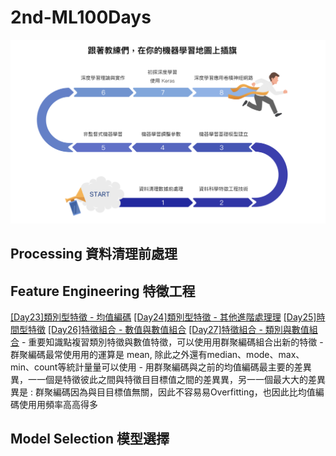 # 2nd-ML100Days

![Marathon Flow](marathon.png)

## Processing 資料清理前處理

## Feature Engineering 特徵工程

[[Day23]類別型特徵 - 均值編碼](https://github.com/yzmsp7/2nd-ML100Days/blob/master/homework/Day_023_HW.ipynb)
[[Day24]類別型特徵 - 其他進階處理理](https://github.com/yzmsp7/2nd-ML100Days/blob/master/homework/Day_024_HW.ipynb)
[[Day25]時間型特徵](https://github.com/yzmsp7/2nd-ML100Days/blob/master/homework/Day_025_HW.ipynb)
[[Day26]特徵組合 - 數值與數值組合](https://github.com/yzmsp7/2nd-ML100Days/blob/master/homework/Day_026_HW.ipynb)
[[Day27]特徵組合 - 類別與數值組合](https://github.com/yzmsp7/2nd-ML100Days/blob/master/homework/Day_027_HW.ipynb)
	- 重要知識點複習類別特徵與數值特徵，可以使⽤用群聚編碼組合出新的特徵
	- 群聚編碼最常使⽤用的運算是 mean, 除此之外還有median、mode、max、min、count等統計量量可以使⽤
	- 用群聚編碼與之前的均值編碼最主要的差異異，⼀一個是特徵彼此之間與特徵⽬目標值之間的差異異，另⼀一個最⼤大的差異異是 : 群聚編碼因為與⽬目標值無關，因此不容易易Overfitting，也因此比均值編碼使⽤用頻率⾼高得多

## Model Selection 模型選擇